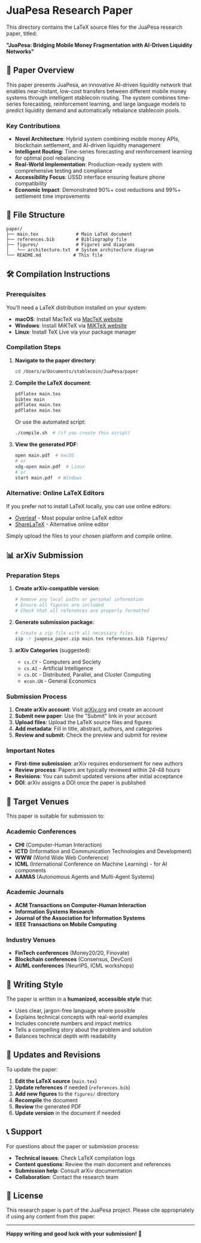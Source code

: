 # JuaPesa Research Paper

This directory contains the LaTeX source files for the JuaPesa research paper, titled:

**"JuaPesa: Bridging Mobile Money Fragmentation with AI-Driven Liquidity Networks"**

## 📄 Paper Overview

This paper presents JuaPesa, an innovative AI-driven liquidity network that enables near-instant, low-cost transfers between different mobile money systems through intelligent stablecoin routing. The system combines time-series forecasting, reinforcement learning, and large language models to predict liquidity demand and automatically rebalance stablecoin pools.

### Key Contributions

- **Novel Architecture**: Hybrid system combining mobile money APIs, blockchain settlement, and AI-driven liquidity management
- **Intelligent Routing**: Time-series forecasting and reinforcement learning for optimal pool rebalancing
- **Real-World Implementation**: Production-ready system with comprehensive testing and compliance
- **Accessibility Focus**: USSD interface ensuring feature phone compatibility
- **Economic Impact**: Demonstrated 90%+ cost reductions and 99%+ settlement time improvements

## 📁 File Structure

```
paper/
├── main.tex              # Main LaTeX document
├── references.bib        # Bibliography file
├── figures/              # Figures and diagrams
│   └── architecture.txt  # System architecture diagram
└── README.md            # This file
```

## 🛠️ Compilation Instructions

### Prerequisites

You'll need a LaTeX distribution installed on your system:

- **macOS**: Install MacTeX via [MacTeX website](https://www.tug.org/mactex/)
- **Windows**: Install MiKTeX via [MiKTeX website](https://miktex.org/)
- **Linux**: Install TeX Live via your package manager

### Compilation Steps

1. **Navigate to the paper directory**:
   ```bash
   cd /Users/a/Documents/stablecoin/JuaPesa/paper
   ```

2. **Compile the LaTeX document**:
   ```bash
   pdflatex main.tex
   bibtex main
   pdflatex main.tex
   pdflatex main.tex
   ```

   Or use the automated script:
   ```bash
   ./compile.sh  # (if you create this script)
   ```

3. **View the generated PDF**:
   ```bash
   open main.pdf  # macOS
   # or
   xdg-open main.pdf  # Linux
   # or
   start main.pdf  # Windows
   ```

### Alternative: Online LaTeX Editors

If you prefer not to install LaTeX locally, you can use online editors:

- [Overleaf](https://www.overleaf.com/) - Most popular online LaTeX editor
- [ShareLaTeX](https://www.sharelatex.com/) - Alternative online editor

Simply upload the files to your chosen platform and compile online.

## 📊 arXiv Submission

### Preparation Steps

1. **Create arXiv-compatible version**:
   ```bash
   # Remove any local paths or personal information
   # Ensure all figures are included
   # Check that all references are properly formatted
   ```

2. **Generate submission package**:
   ```bash
   # Create a zip file with all necessary files
   zip -r juapesa_paper.zip main.tex references.bib figures/
   ```

3. **arXiv Categories** (suggested):
   - `cs.CY` - Computers and Society
   - `cs.AI` - Artificial Intelligence
   - `cs.DC` - Distributed, Parallel, and Cluster Computing
   - `econ.GN` - General Economics

### Submission Process

1. **Create arXiv account**: Visit [arXiv.org](https://arxiv.org/) and create an account
2. **Submit new paper**: Use the "Submit" link in your account
3. **Upload files**: Upload the LaTeX source files and figures
4. **Add metadata**: Fill in title, abstract, authors, and categories
5. **Review and submit**: Check the preview and submit for review

### Important Notes

- **First-time submission**: arXiv requires endorsement for new authors
- **Review process**: Papers are typically reviewed within 24-48 hours
- **Revisions**: You can submit updated versions after initial acceptance
- **DOI**: arXiv assigns a DOI once the paper is published

## 🎯 Target Venues

This paper is suitable for submission to:

### Academic Conferences
- **CHI** (Computer-Human Interaction)
- **ICTD** (Information and Communication Technologies and Development)
- **WWW** (World Wide Web Conference)
- **ICML** (International Conference on Machine Learning) - for AI components
- **AAMAS** (Autonomous Agents and Multi-Agent Systems)

### Academic Journals
- **ACM Transactions on Computer-Human Interaction**
- **Information Systems Research**
- **Journal of the Association for Information Systems**
- **IEEE Transactions on Mobile Computing**

### Industry Venues
- **FinTech conferences** (Money20/20, Finovate)
- **Blockchain conferences** (Consensus, DevCon)
- **AI/ML conferences** (NeurIPS, ICML workshops)

## 📝 Writing Style

The paper is written in a **humanized, accessible style** that:

- Uses clear, jargon-free language where possible
- Explains technical concepts with real-world examples
- Includes concrete numbers and impact metrics
- Tells a compelling story about the problem and solution
- Balances technical depth with readability

## 🔄 Updates and Revisions

To update the paper:

1. **Edit the LaTeX source** (`main.tex`)
2. **Update references** if needed (`references.bib`)
3. **Add new figures** to the `figures/` directory
4. **Recompile** the document
5. **Review** the generated PDF
6. **Update version** in the document if needed

## 📞 Support

For questions about the paper or submission process:

- **Technical issues**: Check LaTeX compilation logs
- **Content questions**: Review the main document and references
- **Submission help**: Consult arXiv documentation
- **Collaboration**: Contact the research team

## 📜 License

This research paper is part of the JuaPesa project. Please cite appropriately if using any content from this paper.

---

**Happy writing and good luck with your submission!** 🚀
